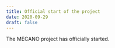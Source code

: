 ```yaml
---
title: Official start of the project
date: 2020-09-29
draft: false
---
```


The MECANO project has officially started.

<!--more-->